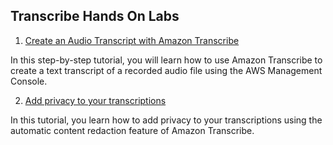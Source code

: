 ## Transcribe Hands On Labs

1. [Create an Audio Transcript with Amazon Transcribe](https://aws.amazon.com/getting-started/hands-on/create-audio-transcript-transcribe/?ref=gsrchandson)

In this step-by-step tutorial, you will learn how to use Amazon Transcribe to create a text transcript of a recorded audio file using the AWS Management Console.

2. [Add privacy to your transcriptions](https://aws.amazon.com/getting-started/hands-on/add-privacy-transcriptions-amazon-transcribe/?ref=gsrchandson)

In this tutorial, you learn how to add privacy to your transcriptions using the automatic content redaction feature of Amazon Transcribe.